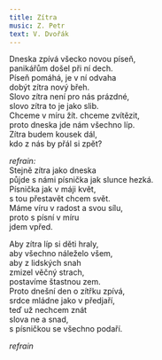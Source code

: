 ```yaml
---
title: Zítra
music: Z. Petr
text: V. Dvořák
---
```


Dneska zpívá všecko novou píseň,    
panikářům došel při ní dech.   
Píseň pomáhá, je v ní odvaha   
dobýt zítra nový břeh.   
Slovo zítra není pro nás prázdné,   
slovo zítra to je jako slib.   
Chceme v míru žít. chceme zvítězit,   
proto dneska jde nám všechno líp.   
Zítra budem kousek dál,   
kdo z nás by přál si zpět?   

*refrain:*   
Stejně zítra jako dneska    
půjde s námi písnička jak slunce hezká.   
Písnička jak v máji květ,   
s tou přestavět chcem svět.   
Máme víru v radost a svou sílu,    
proto  s písní v míru   
jdem vpřed.   

Aby zítra líp si děti hraly,   
aby všechno náleželo všem,   
aby z lidských snah   
zmizel věčný strach,   
postavíme štastnou zem.   
Proto dnešní den o zítřku zpívá,   
srdce mládne jako v předjaří,   
teď už nechcem znát    
slova ne a snad,   
s písničkou se všechno podaří.   

*refrain*
